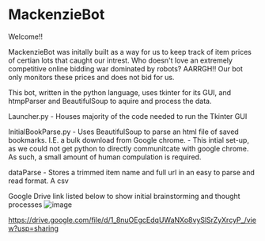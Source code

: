 # MackenzieBot
Welcome!!

MackenzieBot was initally built as a way for us to keep track of item prices of certian lots that caught our intrest. Who doesn't love an extremely competitive online bidding war dominated by robots? AARRGH!! Our bot only monitors these prices and does not bid for us.

This bot, written in the python language, uses tkinter for its GUI, and htmpParser and BeautifulSoup to aquire and process the data.

Launcher.py
    - Houses majority of the code needed to run the Tkinter GUI

InitialBookParse.py
    - Uses BeautifulSoup to parse an html file of saved bookmarks. I.E. a bulk download from Google chrome.
    - This intial set-up, as we could not get python to directly communitcate with google chrome. As such, a small amount of human compulation is required.

dataParse
    - Stores a trimmed item name and full url in an easy to parse and read format. A csv

Google Drive link listed below to show initial brainstorming and thought processes
![image](https://user-images.githubusercontent.com/43597960/150020087-a7e4f679-3e41-4598-93b9-b9769dc08c3e.png)

https://drive.google.com/file/d/1_8nuOEgcEdqUWaNXo8vySlSrZyXrcyP_/view?usp=sharing
